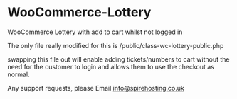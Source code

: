 # WooCommerce-Lottery
WooCommerce Lottery with add to cart whilst not logged in

The only file really modified for this is /public/class-wc-lottery-public.php

swapping this file out will enable adding tickets/numbers to cart without the need for the customer to login and allows them to use the checkout as normal.

Any support requests, please Email info@spirehosting.co.uk


